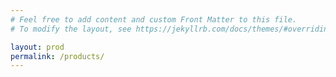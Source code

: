 ```yaml
---
# Feel free to add content and custom Front Matter to this file.
# To modify the layout, see https://jekyllrb.com/docs/themes/#overriding-theme-defaults

layout: prod
permalink: /products/
---
```

